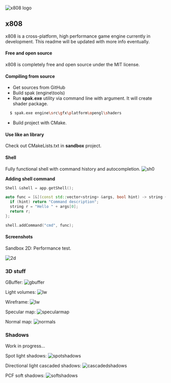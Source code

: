 ![x808 logo](/_md/logo.png)

## x808

x808 is a cross-platform, high performance game engine currently in development. This readme will be updated with more info eventually.


#### Free and open source

x808 is completely free and open source under the MIT license.


#### Compiling from source

* Get sources from GitHub
* Build spak (engine\tools)
* Run **spak.exe** utility via command line with argument. It will create shader package.
```sh
  $ spak.exe engine\src\gfx\platform\opengl\shaders
```
* Build project with CMake.

#### Use like an library

Check out CMakeLists.txt in **sandbox** project.

#### Shell

Fully functional shell with command history and autocompletion.
![sh0](/_md/shell0.png)

**Adding shell command**

```c++
Shell &shell = app.getShell();

auto func = [&](const std::vector<string> &args, bool hint) -> string {
  if (hint) return "Command description";
  string r = "Hello " + args[0];
  return r;
};

shell.addCommand("cmd", func);
```

#### Screenshots

Sandbox 2D: Performance test.

![2d](/_md/2d.png)

### 3D stuff

GBuffer:
![gbuffer](/_md/gbuffer.png)

Light volumes:
![lw](/_md/lightvolumes.png)

Wireframe:
![lw](/_md/wireframe.png)

Specular map:
![specularmap](/_md/specular.png)

Normal map:
![normals](/_md/normals.png)

### Shadows

Work in progress...

Spot light shadows:
![spotshadows](/_md/spotshadows.png)

Directional light cascaded shadows:
![cascadedshadows](/_md/cascadedshadows.png)

PCF soft shadows:
![softshadows](/_md/softshadows.png)

